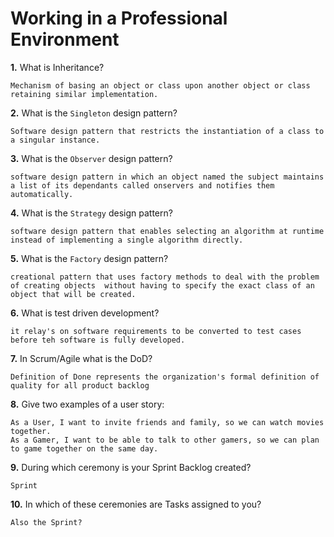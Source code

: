 # Working in a Professional Environment

**1.** What is Inheritance?
<!-- enter you answer in the space below -->
```
Mechanism of basing an object or class upon another object or class retaining similar implementation.
```
**2.** What is the `Singleton` design pattern?
<!-- enter you answer in the space below -->
```
Software design pattern that restricts the instantiation of a class to a singular instance.
```
**3.** What is the `Observer` design pattern?
<!-- enter you answer in the space below -->
```
software design pattern in which an object named the subject maintains a list of its dependants called onservers and notifies them automatically.
```
**4.** What is the `Strategy` design pattern?
<!-- enter you answer in the space below -->
```
software design pattern that enables selecting an algorithm at runtime instead of implementing a single algorithm directly.
```
**5.** What is the `Factory` design pattern?
<!-- enter you answer in the space below -->
```
creational pattern that uses factory methods to deal with the problem of creating objects  without having to specify the exact class of an object that will be created.
```
**6.** What is test driven development?
<!-- enter you answer in the space below -->
```
it relay's on software requirements to be converted to test cases before teh software is fully developed.
```
**7.** In Scrum/Agile what is the DoD?
<!-- enter you answer in the space below -->
```
Definition of Done represents the organization's formal definition of quality for all product backlog
```
**8.** Give two examples of a user story:
<!-- enter you answer in the space below -->
```
As a User, I want to invite friends and family, so we can watch movies together.
As a Gamer, I want to be able to talk to other gamers, so we can plan to game together on the same day.
```
**9.** During which ceremony is your Sprint Backlog created?
<!-- enter you answer in the space below -->
```
Sprint
```
**10.** In which of these ceremonies are Tasks assigned to you?
<!-- enter you answer in the space below -->
```
Also the Sprint?
```